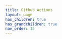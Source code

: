 ```yaml
---
title: Github Actions
layout: page
has_children: true
has_grandchildren: true
nav_order: 15
---
```

